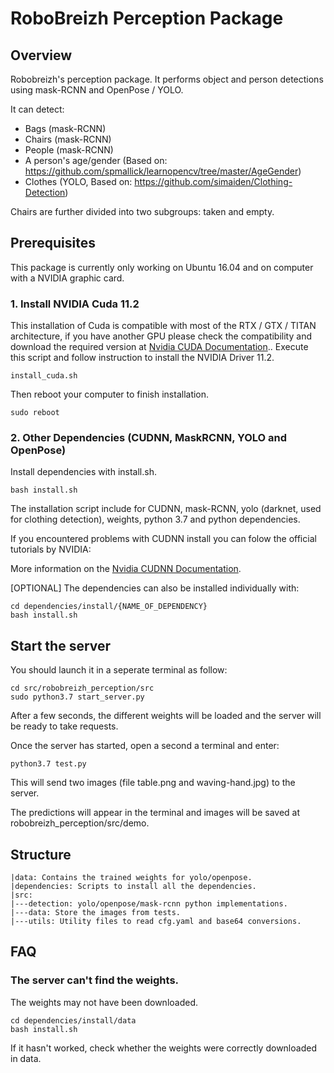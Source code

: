 # RoboBreizh Perception Package

## Overview

Robobreizh's perception package. It performs object and person detections using mask-RCNN and OpenPose / YOLO.

It can detect:

* Bags (mask-RCNN)
* Chairs (mask-RCNN)
* People (mask-RCNN)
* A person's age/gender (Based on: https://github.com/spmallick/learnopencv/tree/master/AgeGender)
* Clothes (YOLO, Based on: https://github.com/simaiden/Clothing-Detection)

Chairs are further divided into two subgroups: taken and empty. 

## Prerequisites

This package is currently only working on Ubuntu 16.04 and on computer with a NVIDIA graphic card.

### 1. Install NVIDIA Cuda 11.2

This installation of Cuda is compatible with most of the RTX / GTX / TITAN architecture, if you have another GPU please check the compatibility and download the required version at [Nvidia CUDA Documentation](https://docs.nvidia.com/cuda/cuda-installation-guide-linux/index.html)..
Execute this script and follow instruction to install the NVIDIA Driver 11.2.

```buildoutcfg
install_cuda.sh 
```

Then reboot your computer to finish installation.

```buildoutcfg
sudo reboot 
```


### 2. Other Dependencies (CUDNN, MaskRCNN, YOLO and OpenPose)

Install dependencies with install.sh.

```buildoutcfg
bash install.sh
```

The installation script include for CUDNN, mask-RCNN, yolo (darknet, used for clothing detection), weights, python 3.7 and python dependencies.

If you encountered problems with CUDNN install you can folow the official tutorials by NVIDIA:

More information on the [Nvidia CUDNN Documentation](https://docs.nvidia.com/deeplearning/cudnn/install-guide/index.html).

[OPTIONAL] The dependencies can also be installed individually with:

```buildoutcfg
cd dependencies/install/{NAME_OF_DEPENDENCY}
bash install.sh
```

## Start the server

You should launch it in a seperate terminal as follow:

```buildoutcfg
cd src/robobreizh_perception/src
sudo python3.7 start_server.py
```

After a few seconds, the different weights will be loaded and the server will be ready to take requests.

Once the server has started, open a second a terminal and enter:

```buildoutcfg
python3.7 test.py
```

This will send two images (file table.png and waving-hand.jpg) to the server. 

The predictions will appear in the terminal and images will be saved at robobreizh_perception/src/demo.

## Structure

```buildoutcfg
|data: Contains the trained weights for yolo/openpose.
|dependencies: Scripts to install all the dependencies.
|src:
|---detection: yolo/openpose/mask-rcnn python implementations.
|---data: Store the images from tests.
|---utils: Utility files to read cfg.yaml and base64 conversions.
```

## FAQ

### The server can't find the weights.

The weights may not have been downloaded. 

```buildoutcfg
cd dependencies/install/data
bash install.sh
```

If it hasn't worked, check whether the weights were correctly downloaded in data.
